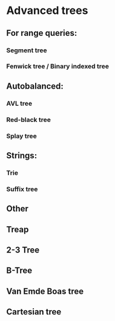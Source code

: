 # Advanced trees

## For range queries:

### Segment tree

### Fenwick tree / Binary indexed tree

## Autobalanced:

### AVL tree

### Red-black tree

### Splay tree

## Strings:

### Trie

### Suffix tree

## Other

## Treap

## 2-3 Tree

## B-Tree

## Van Emde Boas tree

## Cartesian tree

